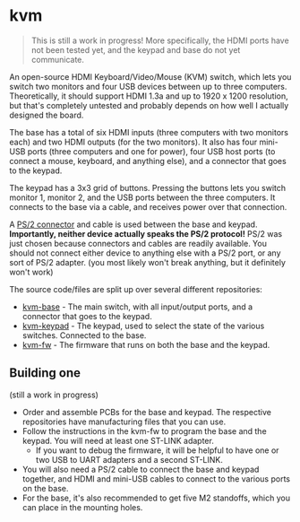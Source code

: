 # kvm
> This is still a work in progress! More specifically, the HDMI ports have not been tested yet, and the keypad and base do not yet communicate.

An open-source HDMI Keyboard/Video/Mouse (KVM) switch, which lets you switch two monitors and four USB devices between up to three computers. Theoretically, it should support HDMI 1.3a and up to 1920 x 1200 resolution, but that's completely untested and probably depends on how well I actually designed the board.

The base has a total of six HDMI inputs (three computers with two monitors each) and two HDMI outputs (for the two monitors). It also has four mini-USB ports (three computers and one for power), four USB host ports (to connect a mouse, keyboard, and anything else), and a connector that goes to the keypad.

The keypad has a 3x3 grid of buttons. Pressing the buttons lets you switch monitor 1, monitor 2, and the USB ports between the three computers. It connects to the base via a cable, and receives power over that connection.

A [PS/2 connector](https://en.wikipedia.org/wiki/PS/2_port) and cable is used between the base and keypad. **Importantly, neither device actually speaks the PS/2 protocol!** PS/2 was just chosen because connectors and cables are readily available. You should not connect either device to anything else with a PS/2 port, or any sort of PS/2 adapter. (you most likely won't break anything, but it definitely won't work)

The source code/files are split up over several different repositories:
* [kvm-base](https://github.com/thatoddmailbox/kvm-base) - The main switch, with all input/output ports, and a connector that goes to the keypad.
* [kvm-keypad](https://github.com/thatoddmailbox/kvm-keypad) - The keypad, used to select the state of the various switches. Connected to the base.
* [kvm-fw](https://github.com/thatoddmailbox/kvm-fw) - The firmware that runs on both the base and the keypad.

## Building one
(still a work in progress)

* Order and assemble PCBs for the base and keypad. The respective repositories have manufacturing files that you can use.
* Follow the instructions in the kvm-fw to program the base and the keypad. You will need at least one ST-LINK adapter.
	* If you want to debug the firmware, it will be helpful to have one or two USB to UART adapters and a second ST-LINK.
* You will also need a PS/2 cable to connect the base and keypad together, and HDMI and mini-USB cables to connect to the various ports on the base.
* For the base, it's also recommended to get five M2 standoffs, which you can place in the mounting holes.
